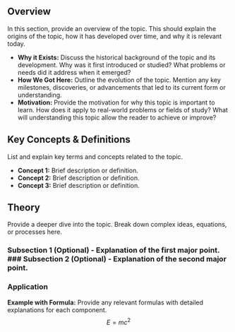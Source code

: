 ## Overview
In this section, provide an overview of the topic. This should explain the origins of the topic, how it has developed over time, and why it is relevant today. 
- **Why it Exists:** Discuss the historical background of the topic and its development. Why was it first introduced or studied? What problems or needs did it address when it emerged?
- **How We Got Here:** Outline the evolution of the topic. Mention any key milestones, discoveries, or advancements that led to its current form or understanding. 
- **Motivation:** Provide the motivation for why this topic is important to learn. How does it apply to real-world problems or fields of study? What will understanding this topic allow the reader to achieve or improve?
## Key Concepts & Definitions
List and explain key terms and concepts related to the topic. 
- **Concept 1:** Brief description or definition. 
- **Concept 2:** Brief description or definition. 
- **Concept 3:** Brief description or definition. 
## Theory
Provide a deeper dive into the topic. Break down complex ideas, equations, or processes here.
### Subsection 1 (Optional) - Explanation of the first major point. ### Subsection 2 (Optional) - Explanation of the second major point.

### Application 
**Example with Formula:** Provide any relevant formulas with detailed explanations for each component.
$$
E = mc^2
$$